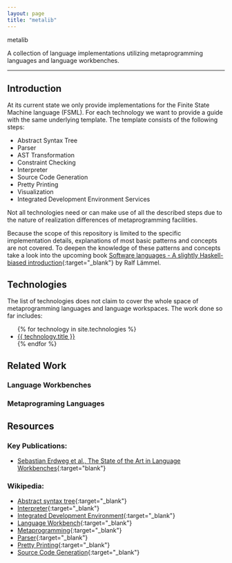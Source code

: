 ```yaml
---
layout: page
title: "metalib"
---
```

<div class="hero">
    <p class="hero-element">metalib</p>
    <p class="hero-element">A collection of language implementations utilizing metaprogramming languages and language workbenches.</p>
</div>

<hr>

## Introduction

At its current state we only provide implementations for the Finite State Machine language (FSML).
For each technology we want to provide a guide with the same underlying template.
The template consists of the following steps:

- Abstract Syntax Tree
- Parser
- AST Transformation
- Constraint Checking
- Interpreter
- Source Code Generation
- Pretty Printing
- Visualization
- Integrated Development Environment Services

Not all technologies need or can make use of all the described steps due to the nature of realization
differences of metaprogramming facilities.


Because the scope of this repository is limited to the specific implementation details, explanations of most basic
patterns and concepts are not covered.
To deepen the knowledge of these patterns and concepts take a look into the upcoming book
[Software languages - A slightly Haskell-biased introduction](http://www.softlang.org/book){:target="_blank"}
by Ralf Lämmel.


## Technologies

The list of technologies does not claim to cover the whole space of metaprogramming languages and language workspaces.
The work done so far includes:

<ul>
{% for technology in site.technologies %}
<li>
    <a href="{{ site.baseurl }}{{ technology.url }}">
        {{ technology.title }}
    </a>
</li>
{% endfor %}
</ul>

## Related Work

### Language Workbenches

### Metaprograming Languages

## Resources

### Key Publications:
- [Sebastian Erdweg et al., The State of the Art in Language Workbenches](http://dblp.org/rec/conf/sle/ErdwegSVBBCGHKLKMPPSSSVVVWW13){:target="blank"}

### Wikipedia:
- [Abstract syntax tree](https://en.wikipedia.org/wiki/Abstract_syntax_tree){:target="_blank"}
- [Interpreter](https://en.wikipedia.org/wiki/Interpreter_(computing)){:target="_blank"}
- [Integrated Development Environment](https://en.wikipedia.org/wiki/Integrated_development_environment){:target="_blank"}
- [Language Workbench](https://en.wikipedia.org/wiki/Language_workbench){:target="_blank"}
- [Metaprogramming](https://en.wikipedia.org/wiki/Metaprogramming){:target="_blank"}
- [Parser](https://en.wikipedia.org/wiki/Parser){:target="_blank"}
- [Pretty Printing](https://en.wikipedia.org/wiki/Prettyprint){:target="_blank"}
- [Source Code Generation](https://en.wikipedia.org/wiki/Source_code_generation){:target="_blank"}
